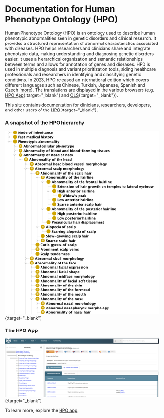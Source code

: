 # Documentation for Human Phenotype Ontology (HPO)

Human Phenotype Ontology (HPO) is an ontology used to describe human phenotypic abnormalities seen in genetic disorders and clinical research.
It provides a structured representation of abnormal characteristics associated with diseases.
HPO helps researchers and clinicians share and integrate phenotypic data, making understanding and diagnosing genetic disorders easier.
It uses a hierarchical organization and semantic relationships between terms and allows for annotation of genes and diseases. HPO is used in multiple diagnosis and variant prioritization tools, aiding healthcare professionals and researchers in identifying and classifying genetic conditions.
In 2023, HPO released an international edition which covers different languages such as Chinese, Turkish, Japanese, Spanish and Czech ([more](https://obophenotype.github.io/hpo-translations/)).
The translations are displayed in the various browsers (e.g. [HPO App](https://hpo.jax.org/app/browse/term/HP:0001166){:target="\_blank"} and [OLS](https://www.ebi.ac.uk/ols4/ontologies/hp){:target="\_blank"}).

This site contains documentation for clinicians, researchers, developers, and other users of the [HPO](https://hpo.jax.org/app/){:target="\_blank"}.

### A snapshot of the HPO hierarchy

![HPO Hierarchy](img/hpo-hierarchy.png){:target="\_blank"}

### The HPO App

![HPO App](img/hpo-app.png){:target="\_blank"}

To learn more, explore the [HPO app](https://hpo.jax.org/app/).
